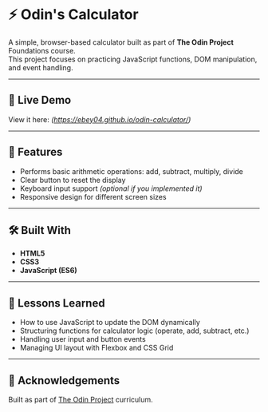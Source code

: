 # ⚡ Odin's Calculator

A simple, browser-based calculator built as part of **The Odin Project** Foundations course.  
This project focuses on practicing JavaScript functions, DOM manipulation, and event handling.

---

## 🚀 Live Demo
View it here: *(https://ebey04.github.io/odin-calculator/)*

---

## 🧩 Features
- Performs basic arithmetic operations: add, subtract, multiply, divide  
- Clear button to reset the display  
- Keyboard input support *(optional if you implemented it)*  
- Responsive design for different screen sizes  

---

## 🛠️ Built With
- **HTML5**
- **CSS3**
- **JavaScript (ES6)**

---

## 🌱 Lessons Learned
- How to use JavaScript to update the DOM dynamically  
- Structuring functions for calculator logic (operate, add, subtract, etc.)  
- Handling user input and button events  
- Managing UI layout with Flexbox and CSS Grid  

---

## 💬 Acknowledgements
Built as part of [The Odin Project](https://www.theodinproject.com/) curriculum.  

